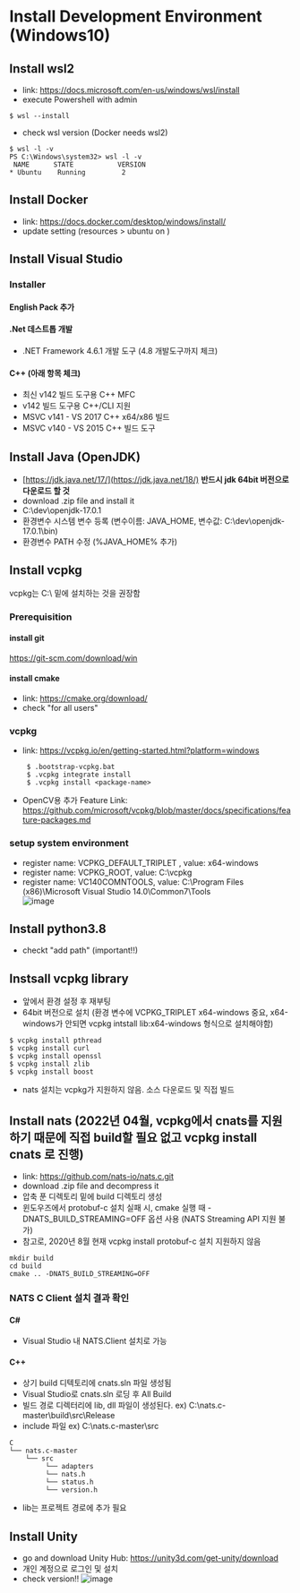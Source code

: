 # Install Development Environment (Windows10)

## Install wsl2
 - link: https://docs.microsoft.com/en-us/windows/wsl/install
 - execute Powershell with admin
 ```
 $ wsl --install
 ```
 - check wsl version (Docker needs wsl2)
 ```
 $ wsl -l -v
 PS C:\Windows\system32> wsl -l -v
  NAME      STATE           VERSION
* Ubuntu    Running         2
 ```
 
## Install Docker
 - link: https://docs.docker.com/desktop/windows/install/
 - update setting (resources > ubuntu on )

## Install Visual Studio
 ### Installer
 #### English Pack 추가
 #### .Net 데스트톱 개발
  - .NET Framework 4.6.1 개발 도구 (4.8 개발도구까지 체크)
 #### C++ (아래 항목 체크)
  - 최신 v142 빌드 도구용 C++ MFC
  - v142 빌드 도구용 C++/CLI 지원
  - MSVC v141 - VS 2017 C++ x64/x86 빌드
  - MSVC v140 - VS 2015 C++ 빌드 도구
 
## Install Java (OpenJDK)
  - [https://jdk.java.net/17/](https://jdk.java.net/18/) **반드시 jdk 64bit 버전으로 다운로드 할 것**
  - download .zip file and install it
  - C:\dev\openjdk-17.0.1
  - 환경변수 시스템 변수 등록 (변수이름: JAVA_HOME, 변수값: C:\dev\openjdk-17.0.1\bin)
  - 환경변수 PATH 수정 (%JAVA_HOME% 추가)

## Install vcpkg
vcpkg는 C:\ 밑에 설치하는 것을 권장함
 ### Prerequisition
  #### install git
   https://git-scm.com/download/win
  #### install cmake
   - link: https://cmake.org/download/
   - check "for all users"
 ### vcpkg
  - link: https://vcpkg.io/en/getting-started.html?platform=windows
    ```
     $ .bootstrap-vcpkg.bat
     $ .vcpkg integrate install
     $ .vcpkg install <package-name>
    ```
  - OpenCV용 추가 Feature Link: https://github.com/microsoft/vcpkg/blob/master/docs/specifications/feature-packages.md
 ### setup system environment
  - register name: VCPKG_DEFAULT_TRIPLET , value: x64-windows
  - register name: VCPKG_ROOT, value: C:\vcpkg
  - register name: VC140COMNTOOLS, value: C:\Program Files (x86)\Microsoft Visual Studio 14.0\Common7\Tools\
    ![image](https://user-images.githubusercontent.com/33934527/117830782-ed497500-b2ae-11eb-8637-e62ba404063a.png)

## Install python3.8
 - checkt "add path" (important!!)

## Instsall vcpkg library
- 앞에서 환경 설정 후 재부팅
- 64bit 버전으로 설치 (환경 변수에 VCPKG_TRIPLET x64-windows 중요, x64-windows가 안되면 vcpkg intstall lib:x64-windows 형식으로 설치해야함)
 ```
 $ vcpkg install pthread
 $ vcpkg install curl
 $ vcpkg install openssl
 $ vcpkg install zlib
 $ vcpkg install boost
 ```
- nats 설치는 vcpkg가 지원하지 않음. 소스 다운로드 및 직접 빌드


## Install nats (2022년 04월, vcpkg에서 cnats를 지원하기 때문에 직접 build할 필요 없고 vcpkg install cnats 로 진행)
 - link: https://github.com/nats-io/nats.c.git
 - download .zip file and decompress it
- 압축 푼 디렉토리 밑에 build 디렉토리 생성
- 윈도우즈에서 protobuf-c 설치 실패 시, cmake 실행 때 -DNATS_BUILD_STREAMING=OFF 옵션 사용 (NATS Streaming API 지원 불가)
- 참고로, 2020년 8월 현재 vcpkg install protobuf-c 설치 지원하지 않음
```
mkdir build
cd build
cmake .. -DNATS_BUILD_STREAMING=OFF
```

### NATS C Client 설치 결과 확인 
#### C#
- Visual Studio 내 NATS.Client 설치로 가능
#### C++
- 상기 build 디텍토리에 cnats.sln 파일 생성됨
- Visual Studio로 cnats.sln 로딩 후 All Build
- 빌드 경로 디렉터리에 lib, dll 파일이 생성된다. ex) C:\nats.c-master\build\src\Release
- include 파일 ex) C:\nats.c-master\src
```
C
└── nats.c-master
    └── src
         └── adapters
         └── nats.h
         └── status.h
         └── version.h
```
- lib는 프로젝트 경로에 추가 필요

## Install Unity
 - go and download Unity Hub: https://unity3d.com/get-unity/download
 - 개인 계정으로 로그인 및 설치 
 - check version!!
 ![image](https://user-images.githubusercontent.com/33934527/149456466-c2e714fc-6b1d-4ecd-a7b7-7664f42a313f.png)
